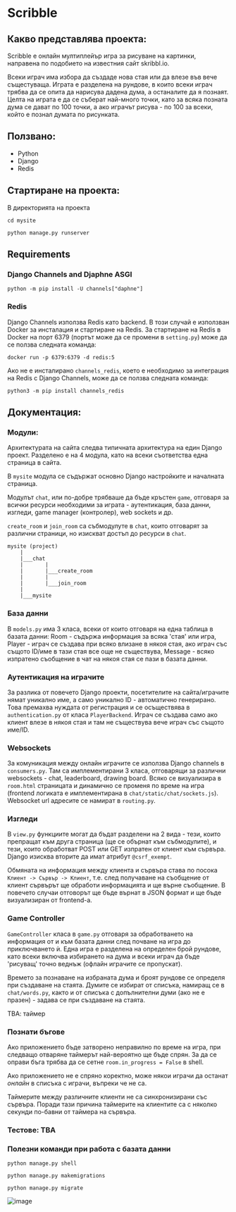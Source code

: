 # Scribble
## Какво представлява проекта:
Scribble е онлайн мултиплейър игра за рисуване на картинки, направена по подобието на известния сайт skribbl.io.

Всеки играч има избора да създаде нова стая или да влезе във вече същестуваща.
Играта е разделена на рундове, в които всеки играч трябва да се опита да нарисува дадена дума, а останалите да я познаят.
Целта на играта е да се съберат най-много точки, като за всяка позната дума се дават по 100 точки, а ако играчът рисува -
по 100 за всеки, който е познал думата по рисунката. 

## Ползвано:
* Python
* Django
* Redis
## Стартиране на проекта:
В директорията на проекта
```
cd mysite
```
```
python manage.py runserver
```
## Requirements
### Django Channels and Djaphne ASGI
```
python -m pip install -U channels["daphne"]
```
### Redis
Django Channels използва Redis като backend. В този случай е използван Docker за инсталация и стартиране на Redis.
За стартиране на Redis в Docker на порт 6379 (портът може да се промени в `setting.py`) може да се ползва следната команда:
```
docker run -p 6379:6379 -d redis:5
```
Ако не е инсталирано `channels_redis`, което е необходимо за интеграция на Redis с Django Channels,
може да се ползва следната команда:
```
python3 -m pip install channels_redis
```

## Документация:
### Модули:
Архитектурата на сайта следва типичната архитектура на един Django проект.
Разделено е на 4 модула, като на всеки съответства една страница в сайта.

В `mysite` модула се съдържат основно Django настройките и началната страница.

Модулът `chat`, или по-добре трябваше да бъде кръстен `game`, отговаря за всички ресурси необходими за играта - 
аутентикация, база данни, изгледи, game manager (контролер), web sockets и др.

`create_room` и `join_room` са събмодулуте в `chat`, които отговарят за различни страници,
но изискват достъп до ресурси в `chat`.

```
mysite (project)
    |
    |___chat
    |       |
    |       |___create_room
    |       |
    |       |___join_room
    |
    |___mysite    
```

### База данни
В `models.py` има 3 класа, всеки от които отговаря на една таблица в базата данни: Room - съдържа информация за всяка 'стая' или игра, Player - играч се създава при всяко влизане в някоя стая,
ако играч със същото ID/име в тази стая все още не съществува,
Message - всяко изпратено съобщение в чат на някоя стая се пази в базата данни.

### Аутентикация на играчите
За разлика от повечето Django проекти, посетителите на сайта/играчите нямат уникално име, а само уникално ID - автоматично генерирано.
Това премахва нуждата от регистрация и се осъществява в `authentication.py` от класа `PlayerBackend`.
Играч се създава само ако клиент влезе в някоя стая и там не съществува вече играч със същото име/ID.

### Websockets
За комуникация между онлайн играчите се използва Django channels в `consumers.py`. Там са имплементирани 3 класа, отговарящи за различни websockets - chat, leaderboard, drawing board.
Всяко се визуализира в `room.html` страницата и динамично се променя по време на игра (frontend логиката е имплементирана в `chat/static/chat/sockets.js`). Websocket url адресите се намират в `routing.py`.

### Изгледи
В `view.py` функциите могат да бъдат разделени на 2 вида - тези, които препращат към друга страница (ще се обърнат към събмодулите), и тези, които обработват POST или GET изпратен от клиент към сървъра.
Django изисква вторите да имат атрибут `@csrf_exempt`.

Обмяната на информация между клиента и сървъра става по посока `Клиент -> Сървър -> Клиент`,
т.е. след получаване на съобщение от клиент сървърът ще обработи информацията и ще върне съобщение.
В повечето случаи отговорът ще бъде върнат в JSON формат и ще бъде визуализиран от frontend-а.

### Game Controller
`GameController` класа в `game.py` отговаря за обработването на информация от и към базата данни след почване на игра до приключването ѝ.
Една игра е разделена на определен брой рундове, като всеки включва избирането на дума и всеки играч да бъде 'рисуващ' точно веднъж (офлайн играчите се пропускат).

Времето за познаване на избраната дума и броят рундове се определя при създаване на стаята. Думите се избират от списъка, намиращ се в `chat/words.py`,
както и от списъка с допълнителни думи (ако не е празен) - задава се при създаване на стаята.

TBА: таймер 

### Познати бъгове
Ако приложението бъде затворено неправилно по време на игра,
при следващо отваряне таймерът най-вероятно ще бъде спрян.
За да се оправи бъгa трябва да се сетне `room.in_progress = False`
в shell.

Ако приложението не е спряно коректно, може някои играчи да останат *онлайн* в
списъка с играчи, въпреки че не са.

Таймерите между различните клиенти не са синхронизирани със сървъра.
Поради тази причина таймерите на клиентите са с няколко секунди по-бавни
от таймера на сървъра.

### Тестове: TBA

### Полезни команди при работа с базата данни
```python manage.py shell```

```python manage.py makemigrations```

```python manage.py migrate```

![image](https://img.shields.io/badge/Python-FFD43B?style=for-the-badge&logo=python&logoColor=blue)
